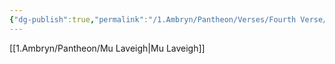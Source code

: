 ```yaml
---
{"dg-publish":true,"permalink":"/1.Ambryn/Pantheon/Verses/Fourth Verse/"}
---
```


[[1.Ambryn/Pantheon/Mu Laveigh\|Mu Laveigh]]

